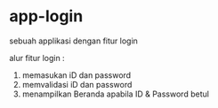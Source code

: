 # app-login
sebuah applikasi dengan fitur login

alur fitur login : 
1. memasukan iD dan password
2. memvalidasi iD dan password
3. menampilkan Beranda apabila ID & Password betul

